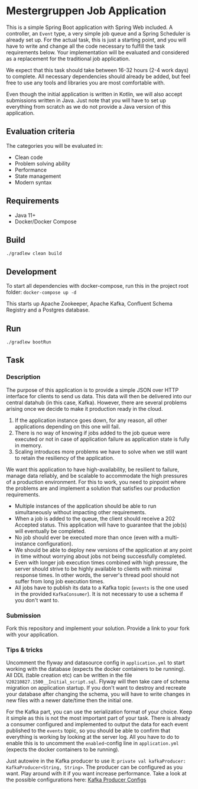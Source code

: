 # Mestergruppen Job Application

This is a simple Spring Boot application with Spring Web included. 
A controller, an `Event` type, a very simple job queue and a Spring Scheduler is
already set up. For the actual task, this is just a starting point, and you will 
have to write and change all the code necessary to fulfill the task requirements 
below. Your implementation will be evaluated and considered as a replacement for 
the traditional job application.

We expect that this task should take between 16-32 hours (2-4 work days) to complete. 
All necessary dependencies should already be added, but feel free to use any 
tools and libraries you are most comfortable with.

Even though the initial application is written in Kotlin, we will also accept 
submissions written in Java. Just note that you will have to set up everything from 
scratch as we do not provide a Java version of this application.

## Evaluation criteria

The categories you will be evaluated in:
* Clean code
* Problem solving ability
* Performance
* State management
* Modern syntax

## Requirements

* Java 11+
* Docker/Docker Compose

## Build

```./gradlew clean build```

## Development

To start all dependencies with docker-compose, run this in the project root folder:
```docker-compose up -d```

This starts up Apache Zookeeper, Apache Kafka, Confluent Schema Registry and a Postgres database.

## Run

```./gradlew bootRun```

## Task

### Description

The purpose of this application is to provide a simple JSON over HTTP interface for clients to send us data. This data will then be delivered into our central datahub (in this case, Kafka). 
However, there are several problems arising once we decide to make it production ready in the cloud. 

1. If the application instance goes down, for any reason, all other applications depending on this one will fail.
2. There is no way of knowing if jobs added to the job queue were executed or not in case of application failure as application state is fully in memory.
3. Scaling introduces more problems we have to solve when we still want to retain the resiliency of the application.

We want this application to have high-availability, be resilient to failure, manage data reliably, and be scalable to accommodate the high pressures of a production environment. 
For this to work, you need to pinpoint where the problems are and implement a solution that satisfies our production requirements.

* Multiple instances of the application should be able to run simultaneously without impacting other requirements.
* When a job is added to the queue, the client should receive a 202 Accepted status. This application will have to guarantee that the job(s) will eventually be completed.
* No job should ever be executed more than once (even with a multi-instance configuration).
* We should be able to deploy new versions of the application at any point in time without worrying about jobs not being successfully completed.
* Even with longer job execution times combined with high pressure, the server should strive to be highly available to clients with minimal response times. In other words, the server's thread pool should not suffer from long job execution times.
* All jobs have to publish its data to a Kafka topic (`events` is the one used in the provided `KafkaConsumer`). It is not necessary to use a schema if you don't want to. 

### Submission
Fork this repository and implement your solution. Provide a link to your fork with your application.

### Tips & tricks

Uncomment the flyway and datasource config in `application.yml` to start working with the database (expects the docker containers to be running).
All DDL (table creation etc) can be written in the file `V20210827.1500__Initial_script.sql`. Flyway will then take care of schema migration on application startup. 
If you don't want to destroy and recreate your database after changing the schema, you will have to write changes in new files with a newer date/time then the initial one.

For the Kafka part, you can use the serialization format of your choice. Keep it simple as this is not the most important part of your task.
There is already a consumer configured and implemented to output the data for each event published to the `events` topic, so you should be able to confirm that everything is working 
by looking at the server log. All you have to do to enable this is to uncomment the `enabled`-config line in `application.yml` (expects the docker containers to be running).

Just autowire in the Kafka producer to use it: `private val kafkaProducer: KafkaProducer<String, String>`.
The producer can be configured as you want. Play around with it if you want increase performance. 
Take a look at the possible configurations here: [Kafka Producer Configs](https://kafka.apache.org/documentation/#producerconfigs) 